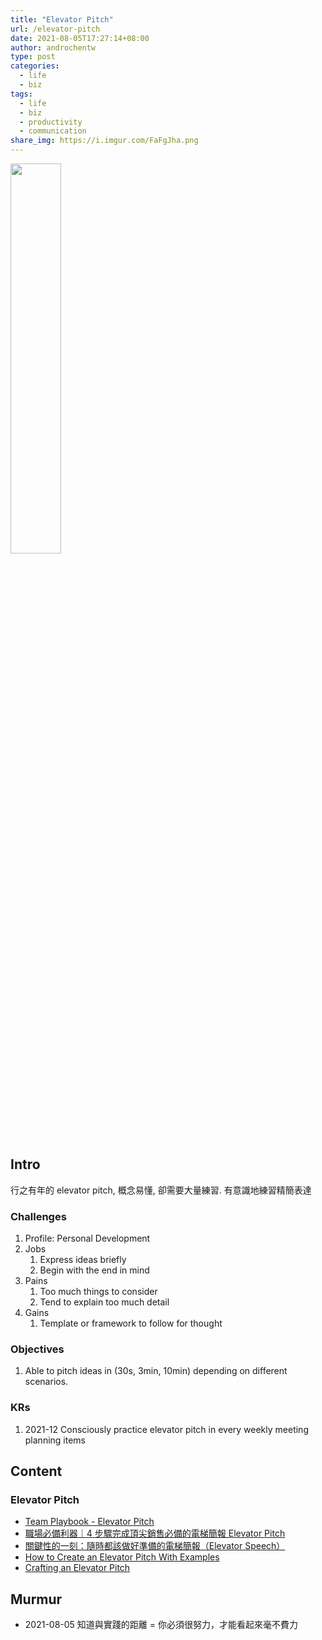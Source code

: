 ```yaml
---
title: "Elevator Pitch"
url: /elevator-pitch
date: 2021-08-05T17:27:14+08:00
author: androchentw
type: post
categories:
  - life
  - biz
tags: 
  - life
  - biz
  - productivity
  - communication
share_img: https://i.imgur.com/FaFgJha.png
---
```


<img style="width:40%;" src="https://i.imgur.com/PlKIb52.png">

## Intro

行之有年的 elevator pitch, 概念易懂, 卻需要大量練習. 有意識地練習精簡表達

### Challenges

1. Profile: Personal Development
2. Jobs
   1. Express ideas briefly
   2. Begin with the end in mind
3. Pains
   1. Too much things to consider
   2. Tend to explain too much detail
4. Gains
   1. Template or framework to follow for thought


### Objectives

1. Able to pitch ideas in (30s, 3min, 10min) depending on different scenarios.

### KRs

1. 2021-12 Consciously practice elevator pitch in every weekly meeting planning items

<!--more-->

## Content

### Elevator Pitch

* [Team Playbook - Elevator Pitch](https://www.atlassian.com/team-playbook/plays/elevator-pitch)
* [職場必備利器｜4 步驟完成頂尖銷售必備的電梯簡報 Elevator Pitch](https://cln-asia.com/2020/09/04/職場必備利器｜4-步驟完成頂尖銷售必備的電梯簡報/)
* [關鍵性的一刻：隨時都該做好準備的電梯簡報（Elevator Speech）](https://www.inside.com.tw/article/529-elevator-speech)
* [How to Create an Elevator Pitch With Examples](https://www.thebalancecareers.com/elevator-speech-examples-and-writing-tips-2061976)
* [Crafting an Elevator Pitch](https://www.mindtools.com/pages/article/elevator-pitch.htm)


## Murmur

* 2021-08-05 知道與實踐的距離 = 你必須很努力，才能看起來毫不費力

